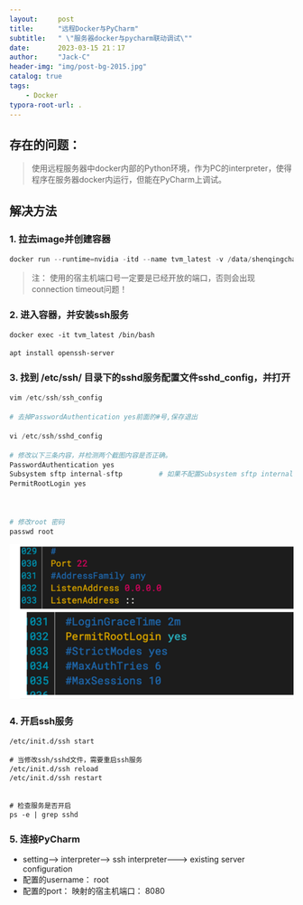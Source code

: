 ```yaml
---
layout:     post
title:      "远程Docker与PyCharm"
subtitle:   " \"服务器docker与pycharm联动调试\""
date:       2023-03-15 21：17
author:     "Jack-C"
header-img: "img/post-bg-2015.jpg"
catalog: true
tags:
    - Docker
typora-root-url: .
---
```




## 存在的问题：

> 使用远程服务器中docker内部的Python环境，作为PC的interpreter，使得程序在服务器docker内运行，但能在PyCharm上调试。



## 解决方法

### 1. 拉去image并创建容器

```javascript
docker run --runtime=nvidia -itd --name tvm_latest -v /data/shenqingchao/share_host:/share_container -p 8080:22 tvm:latest /bin/bash
```

> 注： 使用的宿主机端口号一定要是已经开放的端口，否则会出现connection timeout问题！

### 2.  进入容器，并安装ssh服务

```shell
docker exec -it tvm_latest /bin/bash

apt install openssh-server 

```



### 3. 找到 /etc/ssh/  目录下的sshd服务配置文件sshd_config，并打开

```python
vim /etc/ssh/ssh_config

# 去掉PasswordAuthentication yes前面的#号,保存退出

vi /etc/ssh/sshd_config

# 修改以下三条内容，并检测两个截图内容是否正确。
PasswordAuthentication yes
Subsystem sftp internal-sftp         # 如果不配置Subsystem sftp internal-sftp。就会导致ssh可以连接上，而sftp连接不上
PermitRootLogin yes



# 修改root 密码
passwd root
```



![image-20230315211624087](/../img/2023-03-15-Docker-pycharm/image-20230315211624087.png)

### 4. 开启ssh服务

```shell
/etc/init.d/ssh start

# 当修改ssh/sshd文件，需要重启ssh服务
/etc/init.d/ssh reload
/etc/init.d/ssh restart


# 检查服务是否开启
ps -e | grep sshd
```



### 5. 连接PyCharm

- setting--> interpreter--> ssh interpreter---> existing server configuration 
- 配置的username： root
- 配置的port： 映射的宿主机端口： 8080

